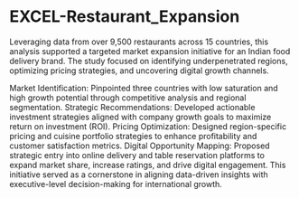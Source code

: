 # EXCEL-Restaurant_Expansion

Leveraging data from over 9,500 restaurants across 15 countries, this analysis supported a targeted market expansion initiative for an Indian food delivery brand. The study focused on identifying underpenetrated regions, optimizing pricing strategies, and uncovering digital growth channels.

Market Identification: Pinpointed three countries with low saturation and high growth potential through competitive analysis and regional segmentation.
Strategic Recommendations: Developed actionable investment strategies aligned with company growth goals to maximize return on investment (ROI).
Pricing Optimization: Designed region-specific pricing and cuisine portfolio strategies to enhance profitability and customer satisfaction metrics.
Digital Opportunity Mapping: Proposed strategic entry into online delivery and table reservation platforms to expand market share, increase ratings, and drive digital engagement. This initiative served as a cornerstone in aligning data-driven insights with executive-level decision-making for international growth.
